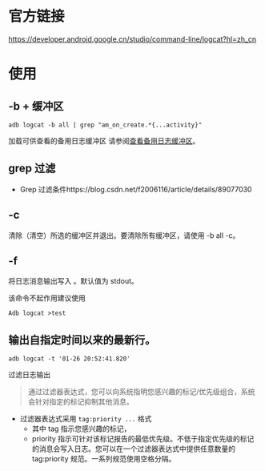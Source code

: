 # 官方链接

https://developer.android.google.cn/studio/command-line/logcat?hl=zh_cn

# 使用

## -b + 缓冲区

```
adb logcat -b all | grep "am_on_create.*{...activity}"
```

加载可供查看的备用日志缓冲区
请参阅[查看备用日志缓冲区](https://developer.android.google.cn/studio/command-line/logcat#alternativeBuffers)。

## grep 过滤

- Grep 过滤条件https://blog.csdn.net/f2006116/article/details/89077030

## -c

清除（清空）所选的缓冲区并退出。要清除所有缓冲区，请使用 -b all -c。

## -f <filename>

将日志消息输出写入 <filename>。默认值为 stdout。

该命令不起作用建议使用

```
Adb logcat >test
```

## 输出自指定时间以来的最新行。

```
adb logcat -t '01-26 20:52:41.820'
```

过滤日志输出

> 通过过滤器表达式，您可以向系统指明您感兴趣的标记/优先级组合，系统会针对指定的标记抑制其他消息。

- 过滤器表达式采用 `tag:priority ...` 格式
  - 其中 tag 指示您感兴趣的标记，
  - priority 指示可针对该标记报告的最低优先级。不低于指定优先级的标记的消息会写入日志。您可以在一个过滤器表达式中提供任意数量的 tag:priority 规范。一系列规范使用空格分隔。
